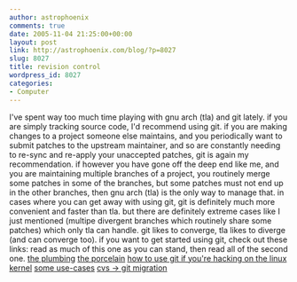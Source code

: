 ```yaml
---
author: astrophoenix
comments: true
date: 2005-11-04 21:25:00+00:00
layout: post
link: http://astrophoenix.com/blog/?p=8027
slug: 8027
title: revision control
wordpress_id: 8027
categories:
- Computer
---
```


I've spent way too much time playing with gnu arch (tla) and git lately.  if you are simply tracking source code, I'd recommend using git. if you are making changes to a project someone else maintains, and you periodically want to submit patches to the upstream maintainer, and so are constantly needing to re-sync and re-apply your unaccepted patches, git is again my recommendation.  if however you have gone off the deep end like me, and you are maintaining multiple branches of a project, you routinely merge some patches in some of the branches, but some patches must not end up in the other branches, then gnu arch (tla) is the only way to manage that.  in cases where you can get away with using git, git is definitely much more convenient and faster than tla. but there are definitely extreme cases like I just mentioned (multipe divergent branches which routinely share some patches) which only tla can handle.  git likes to converge, tla likes to diverge (and can converge too).  if you want to get started using git, check out these links:  read as much of this one as you can stand, then read all of the second one. [the plumbing](http://www.kernel.org/pub/software/scm/git/docs/tutorial.html) [the porcelain](http://www.kernel.org/pub/software/scm/cogito/README)  [how to use git if you're hacking on the linux kernel](http://linux.yyz.us/git-howto.html) [some use-cases](http://www.kernel.org/pub/software/scm/git/docs/howto/) [cvs -> git migration](http://www.kernel.org/pub/software/scm/git/docs/cvs-migration.html)
